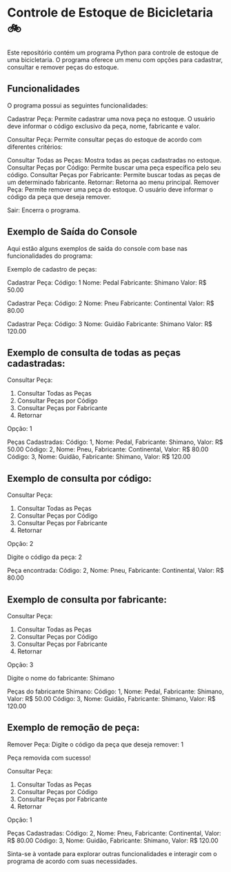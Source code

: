 # Controle de Estoque de Bicicletaria 🚲

Este repositório contém um programa Python para controle de estoque de uma bicicletaria. O programa oferece um menu com opções para cadastrar, consultar e remover peças do estoque.

## Funcionalidades
O programa possui as seguintes funcionalidades:

Cadastrar Peça: Permite cadastrar uma nova peça no estoque. O usuário deve informar o código exclusivo da peça, nome, fabricante e valor.

Consultar Peça: Permite consultar peças do estoque de acordo com diferentes critérios:

Consultar Todas as Peças: Mostra todas as peças cadastradas no estoque.
Consultar Peças por Código: Permite buscar uma peça específica pelo seu código.
Consultar Peças por Fabricante: Permite buscar todas as peças de um determinado fabricante.
Retornar: Retorna ao menu principal.
Remover Peça: Permite remover uma peça do estoque. O usuário deve informar o código da peça que deseja remover.

Sair: Encerra o programa.

## Exemplo de Saída do Console

Aqui estão alguns exemplos de saída do console com base nas funcionalidades do programa:

Exemplo de cadastro de peças:

Cadastrar Peça:
Código: 1
Nome: Pedal
Fabricante: Shimano
Valor: R$ 50.00

Cadastrar Peça:
Código: 2
Nome: Pneu
Fabricante: Continental
Valor: R$ 80.00

Cadastrar Peça:
Código: 3
Nome: Guidão
Fabricante: Shimano
Valor: R$ 120.00


## Exemplo de consulta de todas as peças cadastradas:

Consultar Peça:
1) Consultar Todas as Peças
2) Consultar Peças por Código
3) Consultar Peças por Fabricante
4) Retornar

Opção: 1

Peças Cadastradas:
Código: 1, Nome: Pedal, Fabricante: Shimano, Valor: R$ 50.00
Código: 2, Nome: Pneu, Fabricante: Continental, Valor: R$ 80.00
Código: 3, Nome: Guidão, Fabricante: Shimano, Valor: R$ 120.00


## Exemplo de consulta por código:

Consultar Peça:
1) Consultar Todas as Peças
2) Consultar Peças por Código
3) Consultar Peças por Fabricante
4) Retornar

Opção: 2

Digite o código da peça: 2

Peça encontrada:
Código: 2, Nome: Pneu, Fabricante: Continental, Valor: R$ 80.00


## Exemplo de consulta por fabricante:

Consultar Peça:
1) Consultar Todas as Peças
2) Consultar Peças por Código
3) Consultar Peças por Fabricante
4) Retornar

Opção: 3

Digite o nome do fabricante: Shimano

Peças do fabricante Shimano:
Código: 1, Nome: Pedal, Fabricante: Shimano, Valor: R$ 50.00
Código: 3, Nome: Guidão, Fabricante: Shimano, Valor: R$ 120.00


## Exemplo de remoção de peça:

Remover Peça:
Digite o código da peça que deseja remover: 1

Peça removida com sucesso!

Consultar Peça:
1) Consultar Todas as Peças
2) Consultar Peças por Código
3) Consultar Peças por Fabricante
4) Retornar

Opção: 1

Peças Cadastradas:
Código: 2, Nome: Pneu, Fabricante: Continental, Valor: R$ 80.00
Código: 3, Nome: Guidão, Fabricante: Shimano, Valor: R$ 120.00


Sinta-se à vontade para explorar outras funcionalidades e interagir com o programa de acordo com suas necessidades.


